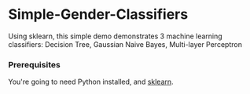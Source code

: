 # Simple-Gender-Classifiers
Using sklearn, this simple demo demonstrates 3 machine learning classifiers: Decision Tree, Gaussian Naive Bayes, Multi-layer Perceptron

### Prerequisites

You're going to need Python installed, and [sklearn](http://scikit-learn.org/stable/install.html "Installation for sklearn").
